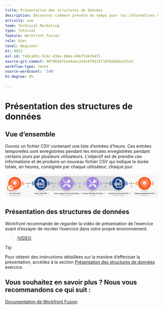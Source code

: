```yaml
---
title: Présentation des structures de données
description: Découvrez comment prendre du temps pour les informations du journal d’un fichier, les transformer et produire un nouveau fichier avec les données transformées dans [!DNL Adobe Workfront Fusion].
activity: use
team: Technical Marketing
type: Tutorial
feature: Workfront Fusion
role: User
level: Beginner
kt: 9053
exl-id: f4dca85c-524c-434e-866e-69b75d476471
source-git-commit: 96f963bf5a44eac234cbf9215f19f6dddbe23143
workflow-type: tm+mt
source-wordcount: '149'
ht-degree: 0%

---
```


# Présentation des structures de données

## Vue d’ensemble

Ouvrez un fichier CSV contenant une liste d’entrées d’heure. Ces entrées temporelles sont enregistrées pendant les minutes enregistrées pendant certains jours par plusieurs utilisateurs. L’objectif est de prendre ces informations et de produire un nouveau fichier CSV qui indique la durée totale, en heures, consignée par chaque utilisateur, chaque jour.

![Une image d&#39;un scénario de fusion](assets/data-structures-and-data-stores-1.png)

## Présentation des structures de données

Workfront recommande de regarder la vidéo de présentation de l’exercice avant d’essayer de recréer l’exercice dans votre propre environnement.

>[!VIDEO](https://video.tv.adobe.com/v/335294/?quality=12)

>[!TIP]
>
>Pour obtenir des instructions détaillées sur la manière d’effectuer la présentation, accédez à la section [Présentation des structures de données](https://experienceleague.adobe.com/docs/workfront-learn/tutorials-workfront/fusion/exercises/data-structures.html?lang=en) exercice.


## Vous souhaitez en savoir plus ? Nous vous recommandons ce qui suit :

[Documentation de Workfront Fusion](https://experienceleague.adobe.com/docs/workfront/using/adobe-workfront-fusion/workfront-fusion-2.html?lang=en)
